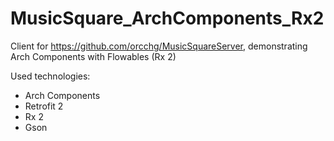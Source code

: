 # MusicSquare_ArchComponents_Rx2
Client for https://github.com/orcchg/MusicSquareServer, demonstrating Arch Components with Flowables (Rx 2)

Used technologies:

- Arch Components
- Retrofit 2
- Rx 2
- Gson
